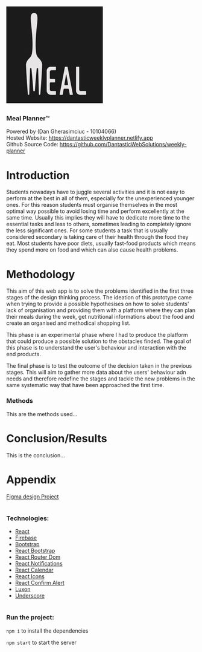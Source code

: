 # ![logo](src/assets/logo.png) 
### Meal Planner™
Powered by (Dan Gherasimciuc - 10104066) \
Hosted Website: https://dantasticweeklyplanner.netlify.app \
Github Source Code: https://github.com/DantasticWebSolutions/weekly-planner 

#

# Introduction

Students nowadays have to juggle several activities and it is not easy to perform at the best in all of them, especially for the unexperienced younger ones. For this reason students must organise themselves in the most optimal way possible to avoid losing time and perform excellently at the same time. Usually this implies they will have to dedicate more time to the essential tasks and less to others, sometimes leading to completely ignore the less significant ones. For some students a task that is usually considered secondary is taking care of their health through the food they eat. Most students have poor diets, usually fast-food products which means they spend more on food and which can also cause health problems. 


# Methodology

This aim of this web app is to solve the problems identified in the first three stages of the design thinking process. The ideation of this prototype came when trying to provide a possible hypothesises on how to solve students' lack of organisation and providing them with a platform where they can plan their meals during the week, get nutritional informations about the food and create an organised and methodical shopping list.

This phase is an experimental phase where I had to produce the platform that could produce a possible solution to the obstacles finded. The goal of this phase is to understand the user's behaviour and interaction with the end products.

The final phase is to test the outcome of the decision taken in the previous stages. This will aim to gather more data about the users' behaviour adn needs and therefore redefine the stages and tackle the new problems in the same systematic way that have been approached the first time. 

### Methods

This are the methods used...

# Conclusion/Results

This is the conclusion...

# Appendix

[Figma design Project](https://www.figma.com/file/kIQUiAkFknaj58zUyVi8rj/Meals-and-Shopping-List-weekly-planner?node-id=0%3A1)

#

### Technologies: 
- [React](https://www.npmjs.com/package/react)
- [Firebase](https://www.npmjs.com/package/firebase)
- [Bootstrap](https://www.npmjs.com/package/bootstrap)
- [React Bootstrap](https://www.npmjs.com/package/react-bootstrap)  
- [React Router Dom](https://reactrouter.com/)
- [React Notifications](https://www.npmjs.com/package/react-notifications)
- [React Calendar](https://www.npmjs.com/package/react-calendar)
- [React Icons](https://www.npmjs.com/package/react-icons)
- [React Confirm Alert](https://www.npmjs.com/package/react-confirm-alert)
- [Luxon](https://moment.github.io/luxon/)
- [Underscore](http://underscorejs.org/)

#

### Run the project:

```npm i``` to install the dependencies

```npm start``` to start the server

